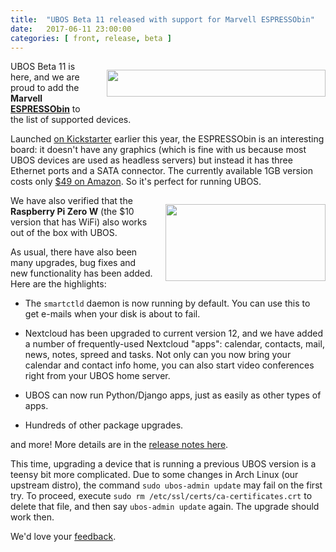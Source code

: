 ```yaml
---
title:  "UBOS Beta 11 released with support for Marvell ESPRESSObin"
date:   2017-06-11 23:00:00
categories: [ front, release, beta ]
---
```


<div style="float: right; margin: 0 0 10px 20px">
 <p><a href="http://espressobin.net/"><img src="/images/espressobin-350x43.png" width="350" height="43"></a></p>
</div>

UBOS Beta 11 is here, and we are proud to add the <b>Marvell
<a href="http://espressobin.net/">ESPRESSObin</a></b> to the list of supported devices.

Launched <a href="https://www.kickstarter.com/projects/874883570/marvell-espressobin-board">on Kickstarter</a>
earlier this year, the ESPRESSObin is an interesting board: it doesn't have any graphics (which is
fine with us because most UBOS devices are used as headless servers) but instead it has three
Ethernet ports and a SATA connector. The currently available 1GB version costs
only <a href="https://www.amazon.com/Globalscale-Technologies-Inc-SBUD102-ESPRESSObin/dp/B06Y3V2FBK/ref=sr_1_1">$49 on Amazon</a>. So it's
perfect for running UBOS.


<div style="float: right; margin: 0 0 10px 20px">
 <p><a href="https://www.raspberrypi.org/products/pi-zero-w/"><img src="/images/rpi-zero-w.png" width="256" height="123"></a></p>
</div>
We have also verified that the <b>Raspberry Pi Zero W</b> (the $10 version that has WiFi)
also works out of the box with UBOS.

As usual, there have also been many upgrades, bug fixes and new functionality has been
added. Here are the highlights:

 * The `smartctld` daemon is now running by default. You can use this to get e-mails when your disk
   is about to fail.

 * Nextcloud has been upgraded to current version 12, and we have added a number of
   frequently-used Nextcloud "apps": calendar, contacts, mail, news, notes, spreed and tasks.
   Not only can you now bring your calendar and contact info home, you can also start video
   conferences right from your UBOS home server.

 * UBOS can now run Python/Django apps, just as easily as other types of apps.

 * Hundreds of other package upgrades.

and more! More details are in the <a href="/docs/releases/beta11/release-notes/">release notes here</a>.

This time, upgrading a device that is running a previous UBOS version is a teensy bit more complicated.
Due to some changes in Arch Linux (our upstream distro), the command ``sudo ubos-admin update`` may fail on
the first try. To proceed, execute ``sudo rm /etc/ssl/certs/ca-certificates.crt`` to delete
that file, and then say ``ubos-admin update`` again. The upgrade should work then.

We'd love your <a href="/community/">feedback</a>.

